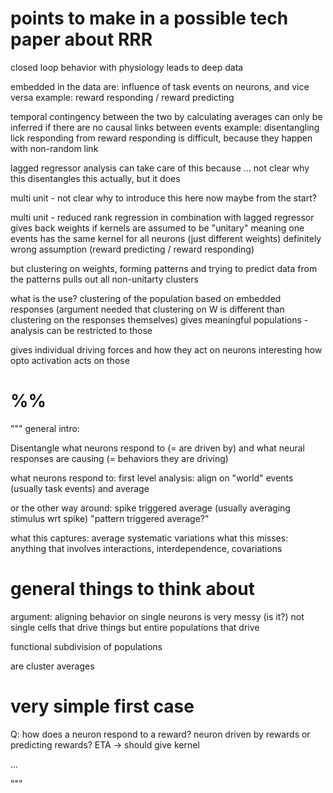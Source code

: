 # points to make in a possible tech paper about RRR

closed loop behavior with physiology leads to deep data

embedded in the data are: influence of task events on neurons, and vice versa 
example: reward responding / reward predicting

temporal contingency between the two by calculating averages can only be inferred if there are no causal links between events
example: disentangling lick responding from reward responding is difficult, because they happen with non-random link

lagged regressor analysis can take care of this because ... not clear why this disentangles this actually, but it does

multi unit - not clear why to introduce this here now
maybe from the start?

multi unit - reduced rank regression in combination with lagged regressor gives back weights if kernels are assumed to be "unitary" meaning one events has the same kernel for all neurons (just different weights)
definitely wrong assumption (reward predicting / reward responding)

but clustering on weights, forming patterns and trying to predict data from the patterns pulls out all non-unitarty clusters

what is the use?
clustering of the population based on embedded responses (argument needed that clustering on W is different than clustering on the responses themselves)
gives meaningful populations - analysis can be restricted to those

gives individual driving forces and how they act on neurons
interesting how opto activation acts on those




# %%
"""
general intro:

Disentangle what neurons respond to (= are driven by)
and what neural responses are causing (= behaviors they are driving)

what neurons respond to:
first level analysis: align on "world" events (usually task events) and average

or the other way around: spike triggered average (usually averaging stimulus wrt spike)
"pattern triggered average?"

what this captures: average systematic variations
what this misses: anything that involves interactions, interdependence, covariations

# general things to think about
argument: aligning behavior on single neurons is very messy (is it?)
not single cells that drive things but entire populations that drive

functional subdivision of populations


are cluster averages




# very simple first case
Q: how does a neuron respond to a reward?
neuron driven by rewards or predicting rewards?
ETA -> should give kernel

...


"""